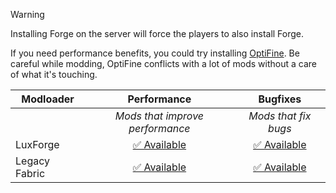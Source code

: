 > [!WARNING]
> Installing Forge on the server will force the players to also install Forge.
>
> If you need performance benefits, you could try installing [OptiFine](https://optifine.net/adloadx?f=OptiFine_1.5.2_HD_U_D5.zip). Be careful while modding, OptiFine conflicts with a lot of mods without a care of what it's touching.

| Modloader | Performance | Bugfixes |
| --- | :---: | :---: |
| | *Mods that improve performance* | *Mods that fix bugs* |
| LuxForge | [✅ Available](forge/optimizations.md) | [✅ Available](forge/fixes.md) |
| Legacy Fabric | [✅ Available](legacy/optimizations.md) | [✅ Available](legacy/fixes.md) |